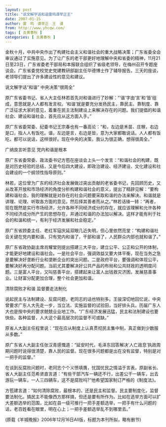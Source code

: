 ```yaml
---
layout: post
title: "说文解字话和谐雷鸣谭举正王"
date: 2007-01-15
author: 雷　鸣　谭举正　王　谨
from: http://www.yhcqw.com/
tags: [ 炎黄春秋 ]
categories: [ 炎黄春秋 ]
---
```





金秋十月，中共中央作出了构建社会主义和谐社会的重大战略决策；广东省委全会审议通过了实施意见。为了让广东的老干部更好地理解中央和省委的精神，11月21日至23日，广东省委老干部局和本报联合组织了省级老领导，在梅州召开专题座谈会。广东省委党校党史党建教研部副主任毕德博士作了辅导报告。三天的座谈，老领导们提出了许多建设性的意见和建议。

说文解字话“和谐” 中央决策“很周全”


原广东省委书记、省人大主任林若首先对和谐进行了妙解：“‘谐’字由‘言’和‘皆’组成，意思就是人人都有发言权。‘和谐’就是要充分发扬民主，靠民主、靠制度、靠广泛征求大家的意见，着重在民主法制建设上来解决存在的问题。我们提倡的和谐社会、建设和谐社会，首先应从这方面入手。”


原广东省委常委、纪委书记王宗春也有一番高论：“和，左边是禾苗、庄稼，右边是口，指人人有饭吃。谐，左边是言，右边是皆，意为大家都敢说话。人人都有饭吃，都可以说话，这样很好。现在中央的决策，我认为很正确，想得很周全。”

广纳良言听意见 党内和谐是根本


原广东省委常委、政法委书记方苞在座谈会上头一个发言：“和谐社会的构建，既是对历史经验的总结，又是今后四大建设，即政治建设、经济建设、文化建设和社会建设的一个纲领性指导原则。”


林若，这位曾为广东的经济社会发展做过突出贡献的老省委书记，先回顾历史，又从改革开放和市场经济的角度分析构建和谐社会的意义，提出了精辟见解：“要构建和谐社会，我的理解就是对存在的社会问题要采取和谐的办法来解决。和谐就是讲理、论理、听取各方面的意见，然后择其善者而从之。”林若话锋一转：“再者，现在既然是实行市场经济，允许各种不同经济成分的存在，就应该理解和允许各种不同经济成分所产生的思想存在，并通过和谐的办法加以解决。这样才能有利于社会的和谐和统一，有利于经济发展和社会稳定。”

原广东省顾委主任、老红军寇庆延双眼几近失明，但心里依然亮堂：“构建和谐社会关键在党内要和谐，只有党内和谐了，干部和谐了，人民群众内部也就和谐了。”


原广东省政协副主席肖耀堂则提出搭建三大平台，建立公平、公正和公开的体制，才能更好地建设和谐社会。一是社会平台，强调效益又要大体平衡，现在当务之急是要解决好垄断行业和垄断企业的突出问题。二是政府平台，要强调和体现公平，要解决好再分配问题。当前尤其要解决好公共产品的布局和公共财政的透明度问题。三是富人平台，又叫慈善平台，搭建起来让富人出钱救灾济困，发展慈善事业。让财富分配更加合理，整个社会更加和谐。

清除腐败才和谐 监督要走法制化


说起民主与法制建设、反腐问题，老同志的话也特别多。王骏深切地回忆说，中央曾要求广东人大先走一步，当立法、实施监督的试验田，当好排头兵。历届广东人大也是按中央的要求兢兢业业地工作。“广东经济发展迅猛，民主和法制建设也要快些。各种监督，人大这个最高层次的监督不可或缺。”

原省人大副主任程里说：“现在应从制度上认真贯彻民主集中制，真正做到少数服从多数。”


原广东省人大副主任张汉青感慨道：“延安时代，毛泽东回答解决‘人亡政息’执政周期问题时说得很清楚，靠人民的监督。现在很多问题都是出在没有监督，特别是对一把手的监督。”


在谈到反腐败问题时，老同志个个义愤填膺，忧国忧民之情溢于言表。原副省长、省人大副主任范希贤直言道：“有些干部汽车一辆还不行，出差公干一辆车，出去游玩一辆车，一人三四辆车，这不是腐败吗?”他希望国家制订严格的《制度法》。


方苞建言道：“如何清除腐败，最根本的，还是民主和监督。民主要制度化，监督要法制化。搞民主不能像西方那样搞，但还是要有所作为。比如在选举方面可以扩大差额选举的范围，比如在县一级可推行一把手差额选举，一把手有什么问题的话，老百姓看在眼里，明在心上；一把手差额选举乱不到哪里去。”

(原载《羊城晚报》2006年12月16日All版，标题为本刊所拟，略有删节)


